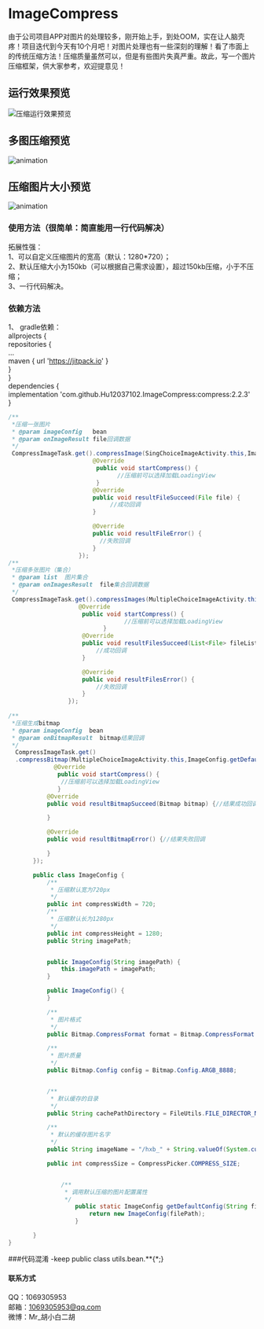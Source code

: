 # ImageCompress
由于公司项目APP对图片的处理较多，刚开始上手，到处OOM，实在让人脑壳疼！项目迭代到今天有10个月吧！对图片处理也有一些深刻的理解！看了市面上的传统压缩方法！压缩质量虽然可以，但是有些图片失真严重。故此，写一个图片压缩框架，供大家参考，欢迎提意见！
## 运行效果预览
![压缩运行效果预览](./preview.jpg)
## 多图压缩预览
![animation](./multiple_compress_image.gif)
## 压缩图片大小预览
![animation](./compress_image_size.gif)
### 使用方法（很简单：简直能用一行代码解决）
拓展性强：
</br>1、可以自定义压缩图片的宽高（默认：1280*720）；
</br>2、默认压缩大小为150kb（可以根据自己需求设置），超过150kb压缩，小于不压缩；
</br>3、一行代码解决。
### 依赖方法
1、 gradle依赖：
</br>allprojects {
		</br>repositories {
			</br>...
			</br>maven { url 'https://jitpack.io' }
		</br>}
	</br>}
  </br>
  dependencies {
	      </br> implementation 'com.github.Hu12037102.ImageCompress:compress:2.2.3'
	</br>}
	
```java
/**
 *压缩一张图片
 * @param imageConfig   bean
 * @param onImageResult file回调数据
 */
 CompressImageTask.get().compressImage(SingChoiceImageActivity.this,ImageConfig.getDefaultConfig(mImageFile.getAbsolutePath()), new CompressImageTask.OnImageResult() {
                        @Override
                         public void startCompress() {
                               //压缩前可以选择加载LoadingView
                         }
                        @Override
                        public void resultFileSucceed(File file) {
                             //成功回调
                        }

                        @Override
                        public void resultFileError() {
                          //失败回调
                        }
                    });
/**
 *压缩多张图片（集合）
 * @param list  图片集合
 * @param onImagesResult  file集合回调数据
 */
 CompressImageTask.get().compressImages(MultipleChoiceImageActivity.this, data, new CompressImageTask.OnImagesResult() {
                    @Override
                     public void startCompress() {
                                 //压缩前可以选择加载LoadingView
                           }
                     @Override
                     public void resultFilesSucceed(List<File> fileList) {
                         //成功回调
                     }

                     @Override
                     public void resultFilesError() {
                         //失败回调
                     }
                 });
        
/**
 *压缩生成bitmap
 * @param imageConfig  bean
 * @param onBitmapResult  bitmap结果回调
 */
  CompressImageTask.get()
  .compressBitmap(MultipleChoiceImageActivity.this,ImageConfig.getDefaultConfig(mImageFile.getAbsolutePath()), new CompressImageTask.OnBitmapResult() {
             @Override
              public void startCompress() {
               //压缩前可以选择加载LoadingView
              }
           @Override
           public void resultBitmapSucceed(Bitmap bitmap) {//结果成功回调

           }

           @Override
           public void resultBitmapError() {//结果失败回调

           }
       });

       public class ImageConfig {
           /**
            * 压缩默认宽为720px
            */
           public int compressWidth = 720;
           /**
            * 压缩默认长为1280px
            */
           public int compressHeight = 1280;
           public String imagePath;


           public ImageConfig(String imagePath) {
               this.imagePath = imagePath;
           }

           public ImageConfig() {
           }

           /**
            * 图片格式
            */
           public Bitmap.CompressFormat format = Bitmap.CompressFormat.JPEG;

           /**
            * 图片质量
            */
           public Bitmap.Config config = Bitmap.Config.ARGB_8888;


           /**
            * 默认缓存的目录
            */
           public String cachePathDirectory = FileUtils.FILE_DIRECTOR_NAME;

           /**
            * 默认的缓存图片名字
            */
           public String imageName = "/hxb_" + String.valueOf(System.currentTimeMillis()) + UUID.randomUUID().toString().replaceAll("-", "").trim() + ".jpg";

           public int compressSize = CompressPicker.COMPRESS_SIZE;


               /**
                * 调用默认压缩的图片配置属性
                */
                   public static ImageConfig getDefaultConfig(String filePath){
                       return new ImageConfig(filePath);
                   }

       }
}
```
###代码混淆
-keep public class utils.bean.**{*;}
#### 联系方式
QQ：1069305953
</br>邮箱：1069305953@qq.com
</br>微博：Mr_胡小白二胡


